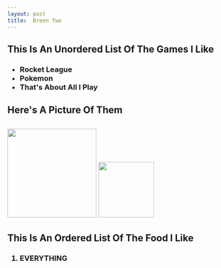```yaml
---
layout: post
title:  Breen Two
---
```

<html>
<head>
<title>
</title>
<!--For All Of The Other Ones Too, Up There Where It Says title:  Breen One, That Means That That Is The Title And That Counts?-->
<h2>This Is An Unordered List Of The Games I Like</h2>
<h3>
<!--This Starts An Unordered List-->
<ul>
<li>
Rocket League
</li>
<li>
Pokemon
</li>
<li>
That's About All I Play
</li>
</ul>
</h3>
<h2>Here's A Picture Of Them<h2>
 <img src="http://vignette1.wikia.nocookie.net/adventuretimewithfinnandjake/images/c/c2/Pokemon-logo.jpg/revision/latest?cb=20130307192515" width="200px"/>
 <img src="http://vignette1.wikia.nocookie.net/rocketleague/images/3/32/Rocket_League_Logo.png/revision/latest?cb=20150611180530" width="125px"/>
 <br>
<body>
<h2>This Is An Ordered List Of The Food I Like</h2>
<h3>
<ol>

<li>
EVERYTHING
</li>
</ol>
</h3>
</body>
